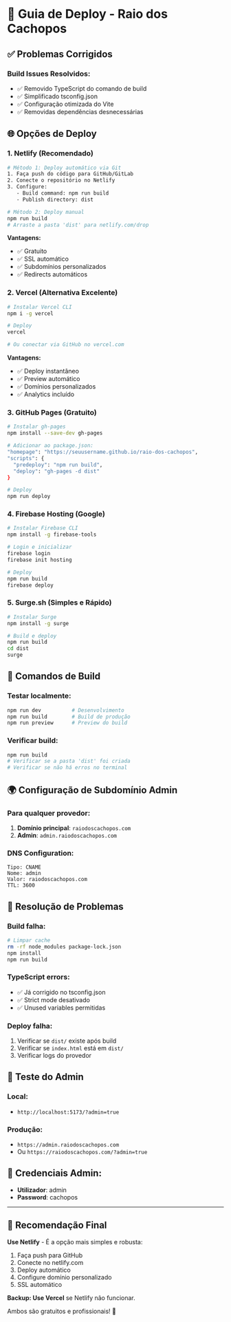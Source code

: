# 🚀 Guia de Deploy - Raio dos Cachopos

## ✅ Problemas Corrigidos

### Build Issues Resolvidos:
- ✅ Removido TypeScript do comando de build
- ✅ Simplificado tsconfig.json
- ✅ Configuração otimizada do Vite
- ✅ Removidas dependências desnecessárias

## 🌐 Opções de Deploy

### 1. **Netlify** (Recomendado)
```bash
# Método 1: Deploy automático via Git
1. Faça push do código para GitHub/GitLab
2. Conecte o repositório no Netlify
3. Configure:
   - Build command: npm run build
   - Publish directory: dist

# Método 2: Deploy manual
npm run build
# Arraste a pasta 'dist' para netlify.com/drop
```

**Vantagens:**
- ✅ Gratuito
- ✅ SSL automático
- ✅ Subdomínios personalizados
- ✅ Redirects automáticos

### 2. **Vercel** (Alternativa Excelente)
```bash
# Instalar Vercel CLI
npm i -g vercel

# Deploy
vercel

# Ou conectar via GitHub no vercel.com
```

**Vantagens:**
- ✅ Deploy instantâneo
- ✅ Preview automático
- ✅ Domínios personalizados
- ✅ Analytics incluído

### 3. **GitHub Pages** (Gratuito)
```bash
# Instalar gh-pages
npm install --save-dev gh-pages

# Adicionar ao package.json:
"homepage": "https://seuusername.github.io/raio-dos-cachopos",
"scripts": {
  "predeploy": "npm run build",
  "deploy": "gh-pages -d dist"
}

# Deploy
npm run deploy
```

### 4. **Firebase Hosting** (Google)
```bash
# Instalar Firebase CLI
npm install -g firebase-tools

# Login e inicializar
firebase login
firebase init hosting

# Deploy
npm run build
firebase deploy
```

### 5. **Surge.sh** (Simples e Rápido)
```bash
# Instalar Surge
npm install -g surge

# Build e deploy
npm run build
cd dist
surge
```

## 🔧 Comandos de Build

### Testar localmente:
```bash
npm run dev          # Desenvolvimento
npm run build        # Build de produção
npm run preview      # Preview do build
```

### Verificar build:
```bash
npm run build
# Verificar se a pasta 'dist' foi criada
# Verificar se não há erros no terminal
```

## 🌍 Configuração de Subdomínio Admin

### Para qualquer provedor:
1. **Domínio principal**: `raiodoscachopos.com`
2. **Admin**: `admin.raiodoscachopos.com`

### DNS Configuration:
```
Tipo: CNAME
Nome: admin
Valor: raiodoscachopos.com
TTL: 3600
```

## 🚨 Resolução de Problemas

### Build falha:
```bash
# Limpar cache
rm -rf node_modules package-lock.json
npm install
npm run build
```

### TypeScript errors:
- ✅ Já corrigido no tsconfig.json
- ✅ Strict mode desativado
- ✅ Unused variables permitidas

### Deploy falha:
1. Verificar se `dist/` existe após build
2. Verificar se `index.html` está em `dist/`
3. Verificar logs do provedor

## 📱 Teste do Admin

### Local:
- `http://localhost:5173/?admin=true`

### Produção:
- `https://admin.raiodoscachopos.com`
- Ou `https://raiodoscachopos.com/?admin=true`

## 🔐 Credenciais Admin:
- **Utilizador**: admin
- **Password**: cachopos

---

## 🎯 Recomendação Final

**Use Netlify** - É a opção mais simples e robusta:

1. Faça push para GitHub
2. Conecte no netlify.com
3. Deploy automático
4. Configure domínio personalizado
5. SSL automático

**Backup: Use Vercel** se Netlify não funcionar.

Ambos são gratuitos e profissionais! 🚀
